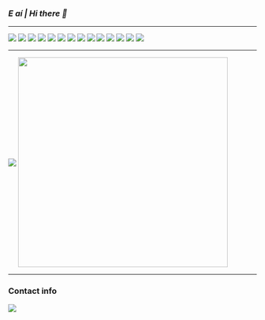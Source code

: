 <!DOCTYPE html>
<html>
    <head>
        <link rel="stylesheet" href="https://cdnjs.cloudflare.com/ajax/libs/font-awesome/4.7.0/css/font-awesome.min.css">
    </head>
    <body>
        <h3><b><i>E aí | Hi there 👋</i></b></h3>
        <hr>
        <div class="row">
            <img src="https://img.shields.io/badge/C++-informational?style=for-the-badge&logo=cplusplus&logoColor=white&color=00599C">
            <img src="https://img.shields.io/badge/CSharp-informational?style=for-the-badge&logo=csharp&logoColor=white&color=512BD4">
            <img src="https://img.shields.io/badge/Unity-informational?style=for-the-badge&logo=unity&logoColor=white&color=000000">
            <img src="https://img.shields.io/badge/C-informational?style=for-the-badge&logo=C&logoColor=white&color=A8B9CC">
            <img src="https://img.shields.io/badge/Python-informational?style=for-the-badge&logo=python&logoColor=white&color=3776AB">
            <img src="https://img.shields.io/badge/Git-informational?style=for-the-badge&logo=Git&logoColor=white&color=F05032">
            <img src="https://img.shields.io/badge/Haskell-informational?style=for-the-badge&logo=haskell&logoColor=white&color=5D4F85">
            <img src="https://img.shields.io/badge/Lisp-informational?style=for-the-badge&logo=lisp&logoColor=white&color=FFFFFF">
            <img src="https://img.shields.io/badge/Prolog-informational?style=for-the-badge&logo=prolog&logoColor=white&color=ee2023">
            <img src="https://img.shields.io/badge/HTML-informational?style=for-the-badge&logo=html5&logoColor=white&color=E34F26">
            <img src="https://img.shields.io/badge/Bash-informational?style=for-the-badge&logo=gnu-bash&logoColor=white&color=4EAA25">
            <img src="https://img.shields.io/badge/SQLite-informational?style=for-the-badge&logo=sqlite&logoColor=white&color=003B57">
            <img src="https://img.shields.io/badge/Cypress-informational?style=for-the-badge&logo=cypress&logoColor=white&color=17202C">
            <img src="https://img.shields.io/badge/Java-informational?style=for-the-badge&logo=java&logoColor=white&color=ec2023">
<!--             <img src="https://img.shields.io/badge/Docker-informational?style=for-the-badge&logo=Docker&logoColor=white&color=2496ED"> -->
<!--             <img src="https://img.shields.io/badge/Unreal-informational?style=for-the-badge&logo=unrealengine&logoColor=white&color=0E1128"> -->
<!--             <img src="https://img.shields.io/badge/PostgreSQL-informational?style=for-the-badge&logo=postgresql&logoColor=white&color=4169E1"> -->
<!--             <img src="https://img.shields.io/badge/Rust-informational?style=for-the-badge&logo=rust&logoColor=white&color=000000"> -->
<!--             <img src="https://img.shields.io/badge/Javascript-informational?style=for-the-badge&logo=javascript&logoColor=white&color=F7DF1E"> -->
<!--             <img src="https://img.shields.io/badge/OpenGL-informational?style=for-the-badge&logo=opengl&logoColor=white&color=5586A4"> -->
<!--             <img src="https://img.shields.io/badge/Spring-informational?style=for-the-badge&logo=spring&logoColor=white&color=6DB33F"> -->
<!--             <img src="https://img.shields.io/badge/Typescript-informational?style=for-the-badge&logo=typescript&logoColor=white&color=3178C6"> -->
<!--             <img src="https://img.shields.io/badge/React-informational?style=for-the-badge&logo=react&logoColor=white&color=61DAFB"> -->
<!--             <img src="https://img.shields.io/badge/Css-informational?style=for-the-badge&logo=css3&logoColor=white&color=1572B6"> -->
        </div>
        <hr>
        <div class="row">
            <img align="center" src="https://github-readme-stats.vercel.app/api/top-langs/?username=ErFer7&theme=tokyonight&layout=donut-vertical&langs_count=10&count_private=true&hide_border=true"/>
            <img height=425 align="center" src="https://github-readme-stats.vercel.app/api/?username=ErFer7&theme=tokyonight&show_icons=true&count_private=true&include_all_commits=true&hide_border=true&show=reviews,discussions_started,discussions_answered,prs_merged,prs_merged_percentage"/>
        </div>
        <hr>
        <h3><b>Contact info</b></h3>
        <div>
            <a href = "mailto:ericfernandes7@gmail.com">
                <img src="https://img.shields.io/badge/-Gmail-%23333?style=for-the-badge&logo=gmail&logoColor=white" target="_blank">
            </a>
            <!--
            <a href="https://www.linkedin.com/in/eric-fernandes7/" target="_blank"><img src="https://img.shields.io/badge/-LinkedIn-%230077B5?style=for-the-badge&logo=linkedin&logoColor=white" target="_blank"></a>
            -->
        </div>
    </body>
</html>
